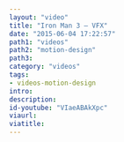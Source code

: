 ```yaml
---
layout: "video"
title: "Iron Man 3 – VFX"
date: "2015-06-04 17:22:57"
path1: "videos"
path2: "motion-design"
path3:
category: "videos"
tags:
- videos-motion-design
intro:
description:
id-youtube: "VIaeABAkXpc"
viaurl:
viatitle:
---
```

